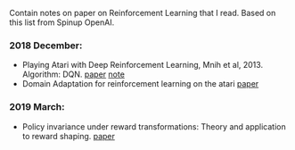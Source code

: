 Contain notes on paper on Reinforcement Learning that I read. Based on this list from Spinup OpenAI. 

### 2018 December:
- Playing Atari with Deep Reinforcement Learning, Mnih et al, 2013. Algorithm: DQN. [paper](https://arxiv.org/abs/1312.5602) [note](https://github.com/hhn1n15/TechPaperIRead/blob/master/Dec%202018/Playing%20Atari%20with%20Deep%20Reinforcement%20Learning%2C%20Mnih%20et%20al%2C%202013.md)
- Domain Adaptation for reinforcement learning on the atari [paper](https://arxiv.org/abs/1812.07452)

### 2019 March:
- Policy invariance under reward transformations: Theory and application to reward shaping. [paper](https://www.google.com/url?sa=t&rct=j&q=&esrc=s&source=web&cd=1&ved=2ahUKEwj0_aWGkqnhAhUMsJ4KHQa0AhIQFjAAegQIARAC&url=https%3A%2F%2Fpeople.eecs.berkeley.edu%2F~pabbeel%2Fcs287-fa09%2Freadings%2FNgHaradaRussell-shaping-ICML1999.pdf&usg=AOvVaw0_4_YRBOAhowRqKUZlLlK6)
